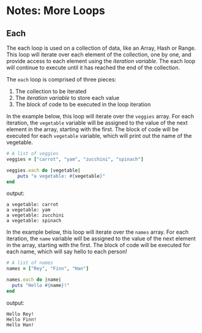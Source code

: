 # Notes: More Loops

## Each
The each loop is used on a collection of data, like an Array, Hash or Range. This loop will iterate over each element of the collection, one by one, and provide access to each element using the _iteration variable_. The each loop will continue to execute until it has reached the end of the collection.

The `each` loop is comprised of three pieces:
1. The collection to be iterated
2. The _iteration variable_ to store each value
3. The block of code to be executed in the loop iteration

In the example below, this loop will iterate over the `veggies` array. For each iteration, the `vegetable` variable will be assigned to the value of the next element in the array, starting with the first. The block of code will be executed for each `vegetable` variable, which will print out the name of the vegetable.

```ruby
# A list of veggies
veggies = ["carrot", "yam", "zucchini", "spinach"]

veggies.each do |vegetable|
	puts "a vegetable: #{vegetable}"
end
```
output:
```
a vegetable: carrot
a vegetable: yam
a vegetable: zucchini
a vegetable: spinach
```

In the example below, this loop will iterate over the `names` array. For each iteration, the `name` variable will be assigned to the value of the next element in the array, starting with the first. The block of code will be executed for each name, which will say hello to each person!

```ruby
# A list of names
names = ["Rey", "Finn", "Han"]

names.each do |name|
  puts "Hello #{name}!"
end
```
output:
```
Hello Rey!
Hello Finn!
Hello Han!
```
